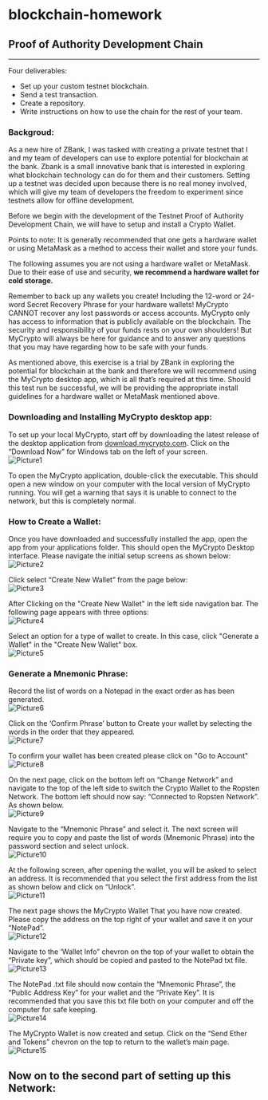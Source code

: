# blockchain-homework

## Proof of Authority Development Chain

---

Four deliverables:
-	Set up your custom testnet blockchain.
-	Send a test transaction.
-	Create a repository.
-	Write instructions on how to use the chain for the rest of your team.

### Backgroud:

As a new hire of ZBank, I was tasked with creating a private testnet that I and my team of developers can use to explore potential for blockchain at the bank. Zbank is a small innovative bank that is interested in exploring what blockchain technology can do for them and their customers. Setting up a testnet was decided upon because there is no real money involved, which will give my team of developers the freedom to experiment since testnets allow for offline development.  

Before we begin with the development of the Testnet Proof of Authority Development Chain, we will have to setup and install a Crypto Wallet.  

Points to note: It is generally recommended that one gets a hardware wallet or using MetaMask as a method to access their wallet and store your funds.  

The following assumes you are not using a hardware wallet or MetaMask. Due to their ease of use and security, **we recommend a hardware wallet for cold storage.**  

Remember to back up any wallets you create! Including the 12-word or 24-word Secret Recovery Phrase for your hardware wallets! MyCrypto CANNOT recover any lost passwords or access accounts. MyCrypto only has access to information that is publicly available on the blockchain. The security and responsibility of your funds rests on your own shoulders! But MyCrypto will always be here for guidance and to answer any questions that you may have regarding how to be safe with your funds.  

As mentioned above, this exercise is a trial by ZBank in exploring the potential for blockchain at the bank and therefore we will recommend using the MyCrypto desktop app, which is all that’s required at this time. Should this test run be successful, we will be providing the appropriate install guidelines for a hardware wallet or MetaMask mentioned above.  

### Downloading and Installing MyCrypto desktop app:  

To set up your local MyCrypto, start off by downloading the latest release of the desktop application from [download.mycrypto.com](https://download.mycrypto.com). Click on the “Download Now” for Windows tab on the left of your screen.  
![Picture1](https://user-images.githubusercontent.com/83662813/134529926-16a2a6f2-710f-44e2-90c4-e15b63cb9448.png)  

To open the MyCrypto application, double-click the executable. This should open a new window on your computer with the local version of MyCrypto running. You will get a warning that says it is unable to connect to the network, but this is completely normal.  

### How to Create a Wallet:  

Once you have downloaded and successfully installed the app, open the app from your applications folder. This should open the MyCrypto Desktop interface. Please navigate the initial setup screens as shown below:
![Picture2](https://user-images.githubusercontent.com/83662813/134531321-72a48f48-b40c-4707-abda-2f05533a6e75.gif)  

Click select “Create New Wallet” from the page below:   
![Picture3](https://user-images.githubusercontent.com/83662813/134531680-048960cd-2cd5-41db-88cb-2ccf0a1f6942.png)  

After Clicking on the "Create New Wallet" in the left side navigation bar. The following page appears with three options:  
![Picture4](https://user-images.githubusercontent.com/83662813/134532571-47d9de83-1e82-49c3-a329-ebd10418b052.png)  

Select an option for a type of wallet to create. In this case, click "Generate a Wallet" in the "Create New Wallet" box.  
![Picture5](https://user-images.githubusercontent.com/83662813/134532859-b7c495fb-14ee-4c1e-bc85-1347cfa54865.png)  

### Generate a Mnemonic Phrase:  

Record the list of words on a Notepad in the exact order as has been generated.  
![Picture6](https://user-images.githubusercontent.com/83662813/134533226-2fcf2d8e-28db-4a4a-bd8d-a6da3aaadca3.png)  

Click on the ‘Confirm Phrase’ button to Create your wallet by selecting the words in the order that they appeared.  
![Picture7](https://user-images.githubusercontent.com/83662813/134533657-a641125e-02c3-4e2c-9075-da8eb1a53e5e.gif)  

To confirm your wallet has been created please click on "Go to Account"  
![Picture8](https://user-images.githubusercontent.com/83662813/134534052-6c944524-2263-45a3-a8ad-01dcac8ee988.jpg)  

On the next page, click on the bottom left on “Change Network” and navigate to the top of the left side to switch the Crypto Wallet to the Ropsten Network. The bottom left should now say: “Connected to Ropsten Network”. As shown below.  
![Picture9](https://user-images.githubusercontent.com/83662813/134534754-950b32d4-3722-4d43-8506-aa092faf662c.png)  

Navigate to the “Mnemonic Phrase” and select it. The next screen will require you to copy and paste the list of words (Mnemonic Phrase) into the password section and select unlock.  
![Picture10](https://user-images.githubusercontent.com/83662813/134535304-a082eb37-27c4-4eeb-b5b5-290ce93103a8.png)  

At the following screen, after opening the wallet, you will be asked to select an address. It is recommended that you select the first address from the list as shown below and click on “Unlock”.  
![Picture11](https://user-images.githubusercontent.com/83662813/134535506-3de58b85-0538-44a6-9c2e-2ca86747f874.png)  

The next page shows the MyCrypto Wallet That you have now created. Please copy the address on the top right of your wallet and save it on your “NotePad”.  
![Picture12](https://user-images.githubusercontent.com/83662813/134535812-0d47895f-ef39-412e-b7e5-fb9f5fbda834.png)  

Navigate to the ‘Wallet Info” chevron on the top of your wallet to obtain the “Private key”, which should be copied and pasted to the NotePad txt file.  
![Picture13](https://user-images.githubusercontent.com/83662813/134536071-691b60a4-c76b-4849-94c8-80232461fe64.png)  

The NotePad .txt file should now contain the “Mnemonic Phrase”, the “Public Address Key” for your wallet and the “Private Key”. It is recommended that you save this txt file both on your computer and off the computer for safe keeping.  
![Picture14](https://user-images.githubusercontent.com/83662813/134536472-30250f8f-f9bd-428d-8df1-7129a67eb50f.png)  

The MyCrypto Wallet is now created and setup. Click on the “Send Ether and Tokens” chevron on the top to return to the wallet’s main page.  
![Picture15](https://user-images.githubusercontent.com/83662813/134536693-e763b09c-a2e4-4c03-af85-4cee9a92dbfa.png)  

## Now on to the second part of setting up this Network:



  







